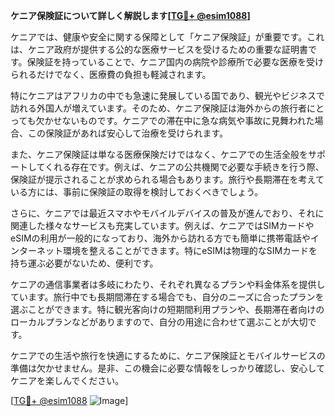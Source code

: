 **ケニア保険証について詳しく解説します[[TG💪+ @esim1088](https://t.me/s/esim1088)]**

ケニアでは、健康や安全に関する保障として「ケニア保険証」が重要です。これは、ケニア政府が提供する公的な医療サービスを受けるための重要な証明書です。保険証を持っていることで、ケニア国内の病院や診療所で必要な医療を受けられるだけでなく、医療費の負担も軽減されます。

特にケニアはアフリカの中でも急速に発展している国であり、観光やビジネスで訪れる外国人が増えています。そのため、ケニア保険証は海外からの旅行者にとっても欠かせないものです。ケニアでの滞在中に急な病気や事故に見舞われた場合、この保険証があれば安心して治療を受けられます。

また、ケニア保険証は単なる医療保険だけではなく、ケニアでの生活全般をサポートしてくれる存在です。例えば、ケニアの公共機関で必要な手続きを行う際、保険証が提示されることが求められる場合もあります。旅行や長期滞在を考えている方には、事前に保険証の取得を検討しておくべきでしょう。

さらに、ケニアでは最近スマホやモバイルデバイスの普及が進んでおり、それに関連した様々なサービスも充実しています。例えば、ケニアではSIMカードやeSIMの利用が一般的になっており、海外から訪れる方でも簡単に携帯電話やインターネット環境を整えることができます。特にeSIMは物理的なSIMカードを持ち運ぶ必要がないため、便利です。

ケニアの通信事業者は多岐にわたり、それぞれ異なるプランや料金体系を提供しています。旅行中でも長期間滞在する場合でも、自分のニーズに合ったプランを選ぶことができます。特に観光客向けの短期間利用プランや、長期滞在者向けのローカルプランなどがありますので、自分の用途に合わせて選ぶことが大切です。

ケニアでの生活や旅行を快適にするために、ケニア保険証とモバイルサービスの準備は欠かせません。是非、この機会に必要な情報をしっかり確認し、安心してケニアを楽しんでください。

[[TG💪+ @esim1088](https://t.me/s/esim1088) ![Image](https://i.postimg.cc/Y0z9fWf4/image.png)]